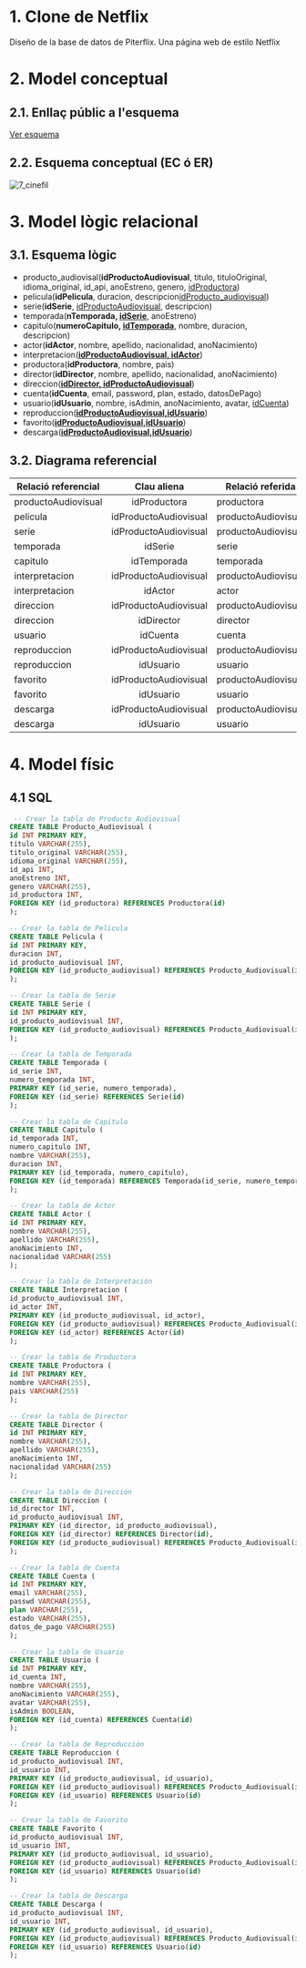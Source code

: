 
# 1. Clone de Netflix

Diseño de la base de datos de Piterflix. Una página web de estilo Netflix


# 2. Model conceptual
## 2.1. Enllaç públic a l'esquema
[Ver esquema](https://drive.google.com/file/d/1AW38a5pmmGrKcnVks5iyR_YrTLZUL3-o/view?usp=sharing)
## 2.2. Esquema conceptual (EC ó ER)
  ![7_cinefil](piterflix_bbdd.drawio.png)
# 3. Model lògic relacional
## 3.1. Esquema lògic
  - producto_audiovisal(**idProductoAudiovisual**, titulo, tituloOriginal, idioma_original, id_api, anoEstreno, genero, <ins>idProductora</ins>)  
  - pelicula(**idPelicula**, duracion, descripcion<ins>idProducto_audiovisual</ins>)    
  - serie(**idSerie**, <ins>idProductoAudiovisual</ins>, descripcion)  
  - temporada(**nTemporada, <ins>idSerie</ins>**, anoEstreno)  
  - capitulo(**numeroCapitulo, <ins>idTemporada</ins>**, nombre, duracion, descripcion)    
  - actor(**idActor**, nombre, apellido, nacionalidad, anoNacimiento)   
  - interpretacion(<ins>**idProductoAudiovisual, idActor**</ins>)    
  - productora(**idProductora**, nombre, pais)   
  - director(**idDirector**, nombre, apellido, nacionalidad, anoNacimiento)  
  - direccion(<ins>**idDirector, idProductoAudiovisual**</ins>)  
  - cuenta(**idCuenta**, email, password, plan, estado, datosDePago)  
  - usuario(**idUsuario**, nombre, isAdmin, anoNacimiento, avatar, <ins>idCuenta</ins>)  
  - reproduccion(<ins>**idProductoAudiovisual,idUsuario**</ins>)  
  - favorito(<ins>**idProductoAudiovisual,idUsuario**</ins>)  
  - descarga(<ins>**idProductoAudiovisual,idUsuario**</ins>)  

## 3.2. Diagrama referencial

Relació referencial|Clau aliena|Relació referida
-|:-:|-
productoAudiovisual|idProductora|productora  
pelicula|idProductoAudiovisual|productoAudiovisual  
serie|idProductoAudiovisual|productoAudiovisual  
temporada|idSerie|serie  
capitulo|idTemporada|temporada  
interpretacion|idProductoAudiovisual|productoAudiovisual     
interpretacion|idActor|actor     
direccion|idProductoAudiovisual|productoAudiovisual
direccion|idDirector|director   
usuario|idCuenta|cuenta  
reproduccion|idProductoAudiovisual|productoAudiovisual      
reproduccion|idUsuario|usuario    
favorito|idProductoAudiovisual|productoAudiovisual  
favorito|idUsuario|usuario   
descarga|idProductoAudiovisual|productoAudiovisual  
descarga|idUsuario|usuario        

# 4. Model físic
## 4.1 SQL

  
```sql
 -- Crear la tabla de Producto_Audiovisual
CREATE TABLE Producto_Audiovisual (
id INT PRIMARY KEY,
titulo VARCHAR(255),
titulo_original VARCHAR(255),
idioma_original VARCHAR(255),
id_api INT,
anoEstreno INT,
genero VARCHAR(255),
id_productora INT,
FOREIGN KEY (id_productora) REFERENCES Productora(id)
);

-- Crear la tabla de Pelicula
CREATE TABLE Pelicula (
id INT PRIMARY KEY,
duracion INT,
id_producto_audiovisual INT,
FOREIGN KEY (id_producto_audiovisual) REFERENCES Producto_Audiovisual(id)
);

-- Crear la tabla de Serie
CREATE TABLE Serie (
id INT PRIMARY KEY,
id_producto_audiovisual INT,
FOREIGN KEY (id_producto_audiovisual) REFERENCES Producto_Audiovisual(id)
);

-- Crear la tabla de Temporada
CREATE TABLE Temporada (
id_serie INT,
numero_temporada INT,
PRIMARY KEY (id_serie, numero_temporada),
FOREIGN KEY (id_serie) REFERENCES Serie(id)
);

-- Crear la tabla de Capitulo
CREATE TABLE Capitulo (
id_temporada INT,
numero_capitulo INT,
nombre VARCHAR(255),
duracion INT,
PRIMARY KEY (id_temporada, numero_capitulo),
FOREIGN KEY (id_temporada) REFERENCES Temporada(id_serie, numero_temporada)
);

-- Crear la tabla de Actor
CREATE TABLE Actor (
id INT PRIMARY KEY,
nombre VARCHAR(255),
apellido VARCHAR(255),
anoNacimiento INT,
nacionalidad VARCHAR(255)
);

-- Crear la tabla de Interpretación
CREATE TABLE Interpretacion (
id_producto_audiovisual INT,
id_actor INT,
PRIMARY KEY (id_producto_audiovisual, id_actor),
FOREIGN KEY (id_producto_audiovisual) REFERENCES Producto_Audiovisual(id),
FOREIGN KEY (id_actor) REFERENCES Actor(id)
);

-- Crear la tabla de Productora
CREATE TABLE Productora (
id INT PRIMARY KEY,
nombre VARCHAR(255),
pais VARCHAR(255)
);

-- Crear la tabla de Director
CREATE TABLE Director (
id INT PRIMARY KEY,
nombre VARCHAR(255),
apellido VARCHAR(255),
anoNacimiento INT,
nacionalidad VARCHAR(255)
);

-- Crear la tabla de Dirección
CREATE TABLE Direccion (
id_director INT,
id_producto_audiovisual INT,
PRIMARY KEY (id_director, id_producto_audiovisual),
FOREIGN KEY (id_director) REFERENCES Director(id),
FOREIGN KEY (id_producto_audiovisual) REFERENCES Producto_Audiovisual(id)
);

-- Crear la tabla de Cuenta
CREATE TABLE Cuenta (
id INT PRIMARY KEY,
email VARCHAR(255),
passwd VARCHAR(255),
plan VARCHAR(255),
estado VARCHAR(255),
datos_de_pago VARCHAR(255)
);

-- Crear la tabla de Usuario
CREATE TABLE Usuario (
id INT PRIMARY KEY,
id_cuenta INT,
nombre VARCHAR(255),
anoNacimiento VARCHAR(255),
avatar VARCHAR(255),
isAdmin BOOLEAN,
FOREIGN KEY (id_cuenta) REFERENCES Cuenta(id)
);

-- Crear la tabla de Reproducción
CREATE TABLE Reproduccion (
id_producto_audiovisual INT,
id_usuario INT,
PRIMARY KEY (id_producto_audiovisual, id_usuario),
FOREIGN KEY (id_producto_audiovisual) REFERENCES Producto_Audiovisual(id),
FOREIGN KEY (id_usuario) REFERENCES Usuario(id)
);

-- Crear la tabla de Favorito
CREATE TABLE Favorito (
id_producto_audiovisual INT,
id_usuario INT,
PRIMARY KEY (id_producto_audiovisual, id_usuario),
FOREIGN KEY (id_producto_audiovisual) REFERENCES Producto_Audiovisual(id),
FOREIGN KEY (id_usuario) REFERENCES Usuario(id)
);

-- Crear la tabla de Descarga
CREATE TABLE Descarga (
id_producto_audiovisual INT,
id_usuario INT,
PRIMARY KEY (id_producto_audiovisual, id_usuario),
FOREIGN KEY (id_producto_audiovisual) REFERENCES Producto_Audiovisual(id),
FOREIGN KEY (id_usuario) REFERENCES Usuario(id)
);
```